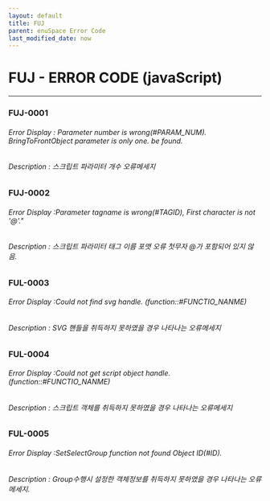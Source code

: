 ```yaml
---
layout: default
title: FUJ
parent: enuSpace Error Code
last_modified_date: now
---
```

# FUJ - ERROR CODE (javaScript)

---

### FUJ-0001

###### Error Display : Parameter number is wrong(#PARAM_NUM). BringToFrontObject parameter is only one. be found.

###### Description : 스크립트 파라미터 개수 오류메세지

### FUJ-0002

###### Error Display :Parameter tagname is wrong(#TAGID), First character is not '@'."

###### Description : 스크립트 파라미터 태그 이름 포맷 오류 첫무자 @가 포함되어 있지 않음.

### FUL-0003

###### Error Display :Could not find svg handle. (function::#FUNCTIO_NANME)

###### Description : SVG 핸들을 취득하지 못하였을 경우 나타나는 오류메세지

### FUL-0004

###### Error Display :Could not get script object handle. (function::#FUNCTIO_NANME)

###### Description : 스크립트 객체를 취득하지 못하였을 경우 나타나는 오류메세지

### FUL-0005

###### Error Display :SetSelectGroup function not found Object ID(#ID).

###### Description : Group수행시 설정한 객체정보를 취득하지 못하였을 경우 나타나는 오류메세지.



